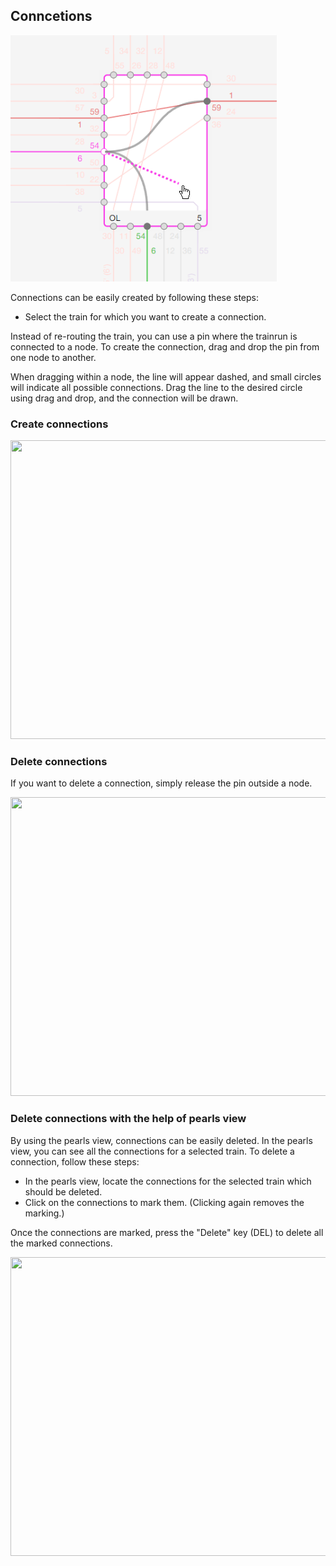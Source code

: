 ## Conncetions

![Editing_Connections](./images/Editing_Connections.png)

Connections can be easily created by following these steps:

- Select the train for which you want to create a connection.

Instead of re-routing the train, you can use a pin where the trainrun is connected to a node.
To create the connection, drag and drop the pin from one node to another.

When dragging within a node, the line will appear dashed, and small circles will indicate all
possible connections.
Drag the line to the desired circle using drag and drop, and the connection will be drawn.

### Create connections

<p align="left" width="100%" height="100%" >
    <img width="1000px" height="478px"  src="./animated_images/2024-1-25_DrawConnections.gif"></p>

### Delete connections

If you want to delete a connection, simply release the pin outside a node.

<p align="left" width="100%" height="100%" >
    <img width="1000px" height="478px"  src="./animated_images/2024-1-25_DeleteConnections-001.gif"></p>

### Delete connections with the help of pearls view

By using the pearls view, connections can be easily deleted. In the pearls view, you can see all the
connections
for a selected train. To delete a connection, follow these steps:

- In the pearls view, locate the connections for the selected train which should be deleted.
- Click on the connections to mark them. (Clicking again removes the marking.)

Once the connections are marked, press the "Delete" key (DEL) to delete all the marked connections.

<p align="left" width="100%" height="100%" >
    <img width="1000px" height="478px"  src="./animated_images/2024-1-25_DeleteConnections_Perlenkette_select_delete-002.gif"></p>

